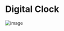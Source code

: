 # Digital Clock

![image](https://github.com/iShinzoo/Aesthetic_Digital_Clock/assets/115836360/fc0614a6-6f98-45e3-a835-38783280427d)
